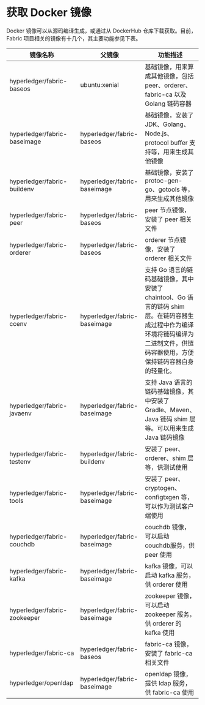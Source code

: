# 获取 Docker 镜像

Docker 镜像可以从源码编译生成，或通过从 DockerHub 仓库下载获取。目前，Fabric 项目相关的镜像有十几个，其主要功能参见下表。

| 镜像名称 | 父镜像 | 功能描述 | 
| ------- | ------| ------- |
| hyperledger/fabric-baseos| ubuntu:xenial | 基础镜像，用来算成其他镜像，包括 peer、orderer、fabric-ca 以及 Golang 链码容器 |
| hyperledger/fabric-baseimage | hyperledger/fabric-baseos | 基础镜像，安装了 JDK、Golang、Node.js、protocol buffer 支持等，用来生成其他镜像 |
| hyperledger/fabric-buildenv | hyperledger/fabric-baseimage | 基础镜像，安装了 protoc-gen-go、gotools 等，用来生成其他镜像 |
| hyperledger/fabric-peer | hyperledger/fabric-baseos | peer 节点镜像，安装了 peer 相关文件 | 
| hyperledger/fabric-orderer | hyperledger/fabric-baseos | orderer 节点镜像，安装了 orderer 相关文件 |
| hyperledger/fabric-ccenv | hyperledger/fabric-baseimage | 支持 Go 语言的链码基础镜像，其中安装了 chaintool、Go 语言的链码 shim 层。在链码容器生成过程中作为编译环境将链码编译为二进制文件，供链码容器使用，方便保持链码容器自身的轻量化。 |
| hyperledger/fabric-javaenv | hyperledger/fabric-baseimage | 支持 Java 语言的链码基础镜像，其中安装了 Gradle、Maven、Java 链码 shim 层等。可以用来生成 Java 链码镜像 |
| hyperledger/fabric-testenv | hyperledger/fabric-buildenv | 安装了 peer、orderer、shim 层等，供测试使用 | 
| hyperledger/fabric-tools | hyperledger/fabric-baseimage | 安装了 peer、cryptogen、configtxgen 等，可以作为测试客户端使用 |
| hyperledger/fabric-couchdb | hyperledger/fabric-baseimage | couchdb 镜像，可以启动 couchdb服务，供 peer 使用 |
| hyperledger/fabric-kafka | hyperledger/fabric-baseimage | kafka 镜像，可以启动 kafka 服务，供 orderer 使用 | 
| hyperledger/fabric-zookeeper | hyperledger/fabric-baseimage | zookeeper 镜像，可以启动 zookeeper 服务，供 orderer 的 kafka 使用 |
| hyperledger/fabric-ca | hyperledger/fabric-baseos | fabric-ca 镜像，安装了 fabric-ca 相关文件 |
| hyperledger/openldap | hyperledger/fabric-baseimage | openldap 镜像，提供 ldap 服务，供 fabric-ca 使用 |